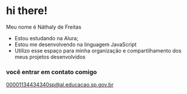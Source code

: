 # hi there!

Meu nome é Náthaly de Freitas

- Estou estudando na Alura;
- Estou me desenvolvendo na linguagem JavaScript
- Utilizo esse espaço para minha organização e compartilhamento dos meus projetos desenvolvidos

 ### você entrar em contato comigo

00001134434340sp@al.educacao.sp.gov.br
